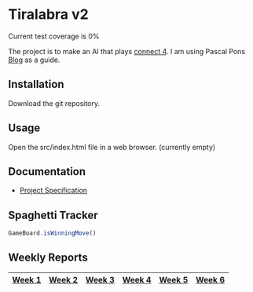 # Tiralabra v2

Current test coverage is 0%

The project is to make an AI that plays [connect 4](https://en.wikipedia.org/wiki/Connect_Four). I am using Pascal Pons [Blog](http://blog.gamesolver.org/) as a guide.

## Installation
Download the git repository.

## Usage
Open the src/index.html file in a web browser. (currently empty)

## Documentation
* [Project Specification](/documentation/ProjectSpecification.md)

## Spaghetti Tracker
```javascript
GameBoard.isWinningMove()
```

## Weekly Reports
|[Week 1](/documentation/Week1Report.md)|[Week 2](/documentation/Week2Report.md)|[Week 3](/documentation/Week3Report.md)|[Week 4](/documentation/Week4Report.md)|[Week 5](/documentation/Week5Report.md)|[Week 6](/documentation/Week6Report.md)|
|:---:|:---:|:---:|:---:|:---:|:---:|
